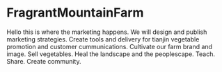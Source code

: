 # FragrantMountainFarm
Hello this is where the marketing happens. 
We will design and publish marketing strategies. 
Create tools and delivery for tianjin vegetable promotion and customer cummunications. 
Cultivate our farm brand and image.
Sell vegetables. Heal the landscape and the peoplescape. Teach. Share. Create community.
